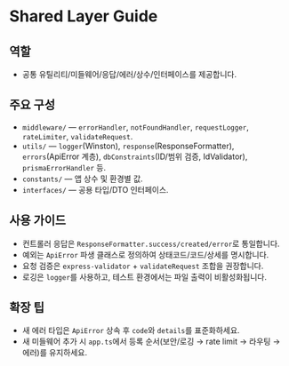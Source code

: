 # Shared Layer Guide

## 역할
- 공통 유틸리티/미들웨어/응답/에러/상수/인터페이스를 제공합니다.

## 주요 구성
- `middleware/` — `errorHandler`, `notFoundHandler`, `requestLogger`, `rateLimiter`, `validateRequest`.
- `utils/` — `logger`(Winston), `response`(ResponseFormatter), `errors`(ApiError 계층), `dbConstraints`(ID/범위 검증, IdValidator), `prismaErrorHandler` 등.
- `constants/` — 앱 상수 및 환경별 값.
- `interfaces/` — 공용 타입/DTO 인터페이스.

## 사용 가이드
- 컨트롤러 응답은 `ResponseFormatter.success/created/error`로 통일합니다.
- 예외는 `ApiError` 파생 클래스로 정의하여 상태코드/코드/상세를 명시합니다.
- 요청 검증은 `express-validator` + `validateRequest` 조합을 권장합니다.
- 로깅은 `logger`를 사용하고, 테스트 환경에서는 파일 출력이 비활성화됩니다.

## 확장 팁
- 새 에러 타입은 `ApiError` 상속 후 `code`와 `details`를 표준화하세요.
- 새 미들웨어 추가 시 `app.ts`에서 등록 순서(보안/로깅 → rate limit → 라우팅 → 에러)를 유지하세요.
